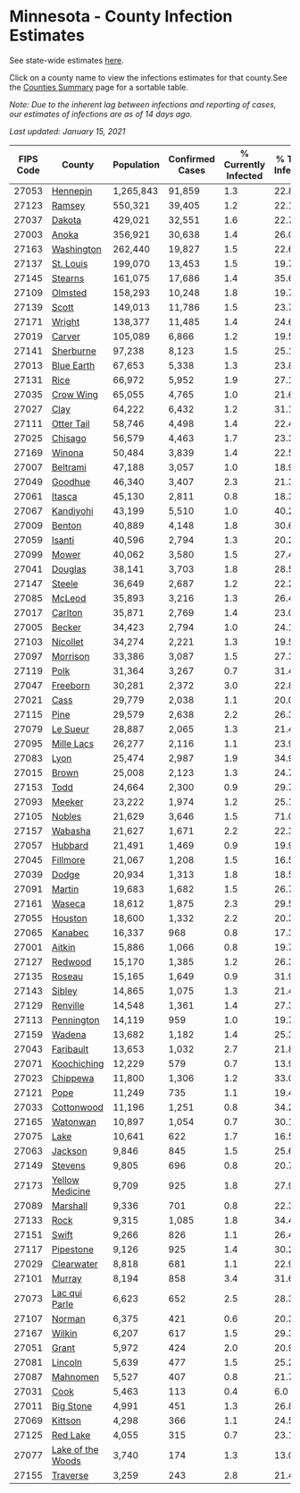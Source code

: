 # Minnesota - County Infection Estimates

See state-wide estimates [here](/infections/us-mn).

Click on a county name to view the infections estimates for that county.See the [Counties Summary](/infections/summary-counties) page for a sortable table.

*Note: Due to the inherent lag between infections and reporting of cases, our estimates of infections are as of 14 days ago.*

*Last updated: January 15, 2021*

|   FIPS Code |                                 County |   Population |   Confirmed Cases |   % Currently Infected |   % Total Infected |
|-------------|----------------------------------------|--------------|-------------------|------------------------|--------------------|
|       27053 |                   [Hennepin](hennepin) |    1,265,843 |            91,859 |                    1.3 |               22.8 |
|       27123 |                       [Ramsey](ramsey) |      550,321 |            39,405 |                    1.2 |               22.1 |
|       27037 |                       [Dakota](dakota) |      429,021 |            32,551 |                    1.6 |               22.7 |
|       27003 |                         [Anoka](anoka) |      356,921 |            30,638 |                    1.4 |               26.0 |
|       27163 |               [Washington](washington) |      262,440 |            19,827 |                    1.5 |               22.6 |
|       27137 |                 [St. Louis](st.-louis) |      199,070 |            13,453 |                    1.5 |               19.7 |
|       27145 |                     [Stearns](stearns) |      161,075 |            17,686 |                    1.4 |               35.6 |
|       27109 |                     [Olmsted](olmsted) |      158,293 |            10,248 |                    1.8 |               19.7 |
|       27139 |                         [Scott](scott) |      149,013 |            11,786 |                    1.5 |               23.7 |
|       27171 |                       [Wright](wright) |      138,377 |            11,485 |                    1.4 |               24.6 |
|       27019 |                       [Carver](carver) |      105,089 |             6,866 |                    1.2 |               19.5 |
|       27141 |                 [Sherburne](sherburne) |       97,238 |             8,123 |                    1.5 |               25.1 |
|       27013 |               [Blue Earth](blue-earth) |       67,653 |             5,338 |                    1.3 |               23.8 |
|       27131 |                           [Rice](rice) |       66,972 |             5,952 |                    1.9 |               27.1 |
|       27035 |                 [Crow Wing](crow-wing) |       65,055 |             4,765 |                    1.0 |               21.6 |
|       27027 |                           [Clay](clay) |       64,222 |             6,432 |                    1.2 |               31.1 |
|       27111 |               [Otter Tail](otter-tail) |       58,746 |             4,498 |                    1.4 |               22.4 |
|       27025 |                     [Chisago](chisago) |       56,579 |             4,463 |                    1.7 |               23.3 |
|       27169 |                       [Winona](winona) |       50,484 |             3,839 |                    1.4 |               22.5 |
|       27007 |                   [Beltrami](beltrami) |       47,188 |             3,057 |                    1.0 |               18.9 |
|       27049 |                     [Goodhue](goodhue) |       46,340 |             3,407 |                    2.3 |               21.3 |
|       27061 |                       [Itasca](itasca) |       45,130 |             2,811 |                    0.8 |               18.3 |
|       27067 |                 [Kandiyohi](kandiyohi) |       43,199 |             5,510 |                    1.0 |               40.2 |
|       27009 |                       [Benton](benton) |       40,889 |             4,148 |                    1.8 |               30.6 |
|       27059 |                       [Isanti](isanti) |       40,596 |             2,794 |                    1.3 |               20.2 |
|       27099 |                         [Mower](mower) |       40,062 |             3,580 |                    1.5 |               27.4 |
|       27041 |                     [Douglas](douglas) |       38,141 |             3,703 |                    1.8 |               28.5 |
|       27147 |                       [Steele](steele) |       36,649 |             2,687 |                    1.2 |               22.2 |
|       27085 |                       [McLeod](mcleod) |       35,893 |             3,216 |                    1.3 |               26.4 |
|       27017 |                     [Carlton](carlton) |       35,871 |             2,769 |                    1.4 |               23.0 |
|       27005 |                       [Becker](becker) |       34,423 |             2,794 |                    1.0 |               24.1 |
|       27103 |                   [Nicollet](nicollet) |       34,274 |             2,221 |                    1.3 |               19.5 |
|       27097 |                   [Morrison](morrison) |       33,386 |             3,087 |                    1.5 |               27.3 |
|       27119 |                           [Polk](polk) |       31,364 |             3,267 |                    0.7 |               31.4 |
|       27047 |                   [Freeborn](freeborn) |       30,281 |             2,372 |                    3.0 |               22.8 |
|       27021 |                           [Cass](cass) |       29,779 |             2,038 |                    1.1 |               20.0 |
|       27115 |                           [Pine](pine) |       29,579 |             2,638 |                    2.2 |               26.3 |
|       27079 |                   [Le Sueur](le-sueur) |       28,887 |             2,065 |                    1.3 |               21.4 |
|       27095 |               [Mille Lacs](mille-lacs) |       26,277 |             2,116 |                    1.1 |               23.9 |
|       27083 |                           [Lyon](lyon) |       25,474 |             2,987 |                    1.9 |               34.9 |
|       27015 |                         [Brown](brown) |       25,008 |             2,123 |                    1.3 |               24.7 |
|       27153 |                           [Todd](todd) |       24,664 |             2,300 |                    0.9 |               29.7 |
|       27093 |                       [Meeker](meeker) |       23,222 |             1,974 |                    1.2 |               25.1 |
|       27105 |                       [Nobles](nobles) |       21,629 |             3,646 |                    1.5 |               71.0 |
|       27157 |                     [Wabasha](wabasha) |       21,627 |             1,671 |                    2.2 |               22.3 |
|       27057 |                     [Hubbard](hubbard) |       21,491 |             1,469 |                    0.9 |               19.9 |
|       27045 |                   [Fillmore](fillmore) |       21,067 |             1,208 |                    1.5 |               16.5 |
|       27039 |                         [Dodge](dodge) |       20,934 |             1,313 |                    1.8 |               18.5 |
|       27091 |                       [Martin](martin) |       19,683 |             1,682 |                    1.5 |               26.7 |
|       27161 |                       [Waseca](waseca) |       18,612 |             1,875 |                    2.3 |               29.5 |
|       27055 |                     [Houston](houston) |       18,600 |             1,332 |                    2.2 |               20.3 |
|       27065 |                     [Kanabec](kanabec) |       16,337 |               968 |                    0.8 |               17.3 |
|       27001 |                       [Aitkin](aitkin) |       15,886 |             1,066 |                    0.8 |               19.7 |
|       27127 |                     [Redwood](redwood) |       15,170 |             1,385 |                    1.2 |               26.3 |
|       27135 |                       [Roseau](roseau) |       15,165 |             1,649 |                    0.9 |               31.9 |
|       27143 |                       [Sibley](sibley) |       14,865 |             1,075 |                    1.3 |               21.4 |
|       27129 |                   [Renville](renville) |       14,548 |             1,361 |                    1.4 |               27.3 |
|       27113 |               [Pennington](pennington) |       14,119 |               959 |                    1.0 |               19.7 |
|       27159 |                       [Wadena](wadena) |       13,682 |             1,182 |                    1.4 |               25.3 |
|       27043 |                 [Faribault](faribault) |       13,653 |             1,032 |                    2.7 |               21.8 |
|       27071 |             [Koochiching](koochiching) |       12,229 |               579 |                    0.7 |               13.9 |
|       27023 |                   [Chippewa](chippewa) |       11,800 |             1,306 |                    1.2 |               33.0 |
|       27121 |                           [Pope](pope) |       11,249 |               735 |                    1.1 |               19.4 |
|       27033 |               [Cottonwood](cottonwood) |       11,196 |             1,251 |                    0.8 |               34.2 |
|       27165 |                   [Watonwan](watonwan) |       10,897 |             1,054 |                    0.7 |               30.1 |
|       27075 |                           [Lake](lake) |       10,641 |               622 |                    1.7 |               16.5 |
|       27063 |                     [Jackson](jackson) |        9,846 |               845 |                    1.5 |               25.6 |
|       27149 |                     [Stevens](stevens) |        9,805 |               696 |                    0.8 |               20.7 |
|       27173 |     [Yellow Medicine](yellow-medicine) |        9,709 |               925 |                    1.8 |               27.9 |
|       27089 |                   [Marshall](marshall) |        9,336 |               701 |                    0.8 |               22.3 |
|       27133 |                           [Rock](rock) |        9,315 |             1,085 |                    1.8 |               34.4 |
|       27151 |                         [Swift](swift) |        9,266 |               826 |                    1.1 |               26.4 |
|       27117 |                 [Pipestone](pipestone) |        9,126 |               925 |                    1.4 |               30.2 |
|       27029 |               [Clearwater](clearwater) |        8,818 |               681 |                    1.1 |               22.9 |
|       27101 |                       [Murray](murray) |        8,194 |               858 |                    3.4 |               31.6 |
|       27073 |         [Lac qui Parle](lac-qui-parle) |        6,623 |               652 |                    2.5 |               28.3 |
|       27107 |                       [Norman](norman) |        6,375 |               421 |                    0.6 |               20.3 |
|       27167 |                       [Wilkin](wilkin) |        6,207 |               617 |                    1.5 |               29.3 |
|       27051 |                         [Grant](grant) |        5,972 |               424 |                    2.0 |               20.9 |
|       27081 |                     [Lincoln](lincoln) |        5,639 |               477 |                    1.5 |               25.2 |
|       27087 |                   [Mahnomen](mahnomen) |        5,527 |               407 |                    0.8 |               21.7 |
|       27031 |                           [Cook](cook) |        5,463 |               113 |                    0.4 |                6.0 |
|       27011 |                 [Big Stone](big-stone) |        4,991 |               451 |                    1.3 |               26.8 |
|       27069 |                     [Kittson](kittson) |        4,298 |               366 |                    1.1 |               24.5 |
|       27125 |                   [Red Lake](red-lake) |        4,055 |               315 |                    0.7 |               23.1 |
|       27077 | [Lake of the Woods](lake-of-the-woods) |        3,740 |               174 |                    1.3 |               13.0 |
|       27155 |                   [Traverse](traverse) |        3,259 |               243 |                    2.8 |               21.4 |